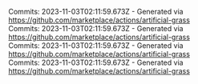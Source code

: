 Commits: 2023-11-03T02:11:59.673Z - Generated via https://github.com/marketplace/actions/artificial-grass
<br>
Commits: 2023-11-03T02:11:59.673Z - Generated via https://github.com/marketplace/actions/artificial-grass
<br>
Commits: 2023-11-03T02:11:59.673Z - Generated via https://github.com/marketplace/actions/artificial-grass
<br>
Commits: 2023-11-03T02:11:59.673Z - Generated via https://github.com/marketplace/actions/artificial-grass
<br>
